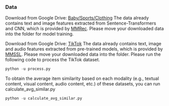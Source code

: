 ### Data
Download from Google Drive: [Baby/Sports/Clothing](https://drive.google.com/drive/folders/13cBy1EA_saTUuXxVllKgtfci2A09jyaG?usp=sharing)
The data already contains text and image features extracted from Sentence-Transformers and CNN, which is provided by [MMRec](https://github.com/enoche/MMRec).
Please move your downloaded data into the folder for model training.



Download from Google Drive: [TikTok](https://drive.google.com/drive/folders/1hLvoS7F0R_K0HBixuS_OVXw_WbBxnshF?usp=share_link)
The data already contains text, image and audio features extracted from pre-trained models, which is provided by [MMSSL](https://github.com/HKUDS/MMSSL).
Please move your downloaded data into the folder. Please run the following code to process the TikTok dataset. 

```python
python -u process.py
```

To obtain the average item similarity based on each modality (e.g., textual content, visual content, audio content, etc.) of these datasets, you can run calculate_avg_similar.py 

```python
python -u calculate_avg_similar.py
```